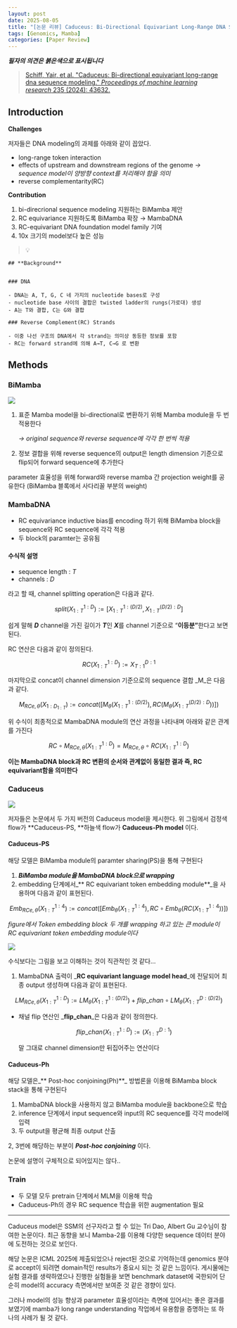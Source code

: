 ```yaml
---
layout: post
date: 2025-08-05
title: "[논문 리뷰] Caduceus: Bi-Directional Equivariant Long-Range DNA Sequence Modeling"
tags: [Genomics, Mamba]
categories: [Paper Review]
---
```


<span class="notion-red">_**필자의 의견은 붉은색으로 표시됩니다**_</span>


> [Schiff, Yair, et al. "Caduceus: Bi-directional equivariant long-range dna sequence modeling." ](https://pmc.ncbi.nlm.nih.gov/articles/PMC12189541/)[_Proceedings of machine learning research_](https://pmc.ncbi.nlm.nih.gov/articles/PMC12189541/)[ 235 (2024): 43632.](https://pmc.ncbi.nlm.nih.gov/articles/PMC12189541/)



## Introduction


**Challenges**


저자들은 DNA modeling의 과제를 아래와 같이 꼽았다.

- long-range token interaction
- effects of upstream and downstream regions of the genome 
_→ sequence model이 양방향 context를 처리해야 함을 의미_
- reverse complementarity(RC)

**Contribution**

1. bi-direcrional sequence modeling 지원하는 BiMamba 제안
1. RC equivariance 지원하도록 BiMamba 확장 → MambaDNA
1. RC-equivariant DNA foundation model family 기여
1. 10x 크기의 model보다 높은 성능

> 💡 


	## **Background**


	### DNA

	- DNA는 A, T, G, C 네 가지의 nucleotide bases로 구성
	- nucleotide base 사이의 결합은 twisted ladder의 rungs(가로대) 생성
	- A는 T와 결합, C는 G와 결합

	### Reverse Complement(RC) Strands

	- 이중 나선 구조의 DNA에서 각 strand는 의미상 동등한 정보를 포함
	- RC는 forward strand에 의해 A→T, C→G 로 변환


## Methods



### BiMamba


![](https://prod-files-secure.s3.us-west-2.amazonaws.com/542b861c-36a8-4051-84e5-8804b6728dba/2c247d59-7815-4980-99f0-8f0d21f445a7/image.png?X-Amz-Algorithm=AWS4-HMAC-SHA256&X-Amz-Content-Sha256=UNSIGNED-PAYLOAD&X-Amz-Credential=ASIAZI2LB4666H3NSDLK%2F20251013%2Fus-west-2%2Fs3%2Faws4_request&X-Amz-Date=20251013T080126Z&X-Amz-Expires=3600&X-Amz-Security-Token=IQoJb3JpZ2luX2VjEJj%2F%2F%2F%2F%2F%2F%2F%2F%2F%2FwEaCXVzLXdlc3QtMiJIMEYCIQDK9JPZBgo1%2BhttzSMqu%2BjTRgZirLLXForE6Ob%2FJWKiMwIhAKfpwQgrUj6Y0%2F3nNgtfm5AkhdinVXVEFJvW2AkjK0VXKv8DCEEQABoMNjM3NDIzMTgzODA1IgxCckFXmiYfMBj%2BAHUq3ANA4PD%2F0%2FmF%2Fj7bdgNrNgLzCzJkWEbXNC2QWIWEYbIkzZPggqtANiRyZS1MxEe1QdV5N9R67iab90o55tHEX19MEFkD34hmqw7M1XSVRQgWXUWYs2BVpoq%2BhX7t8L0CgZa6%2B6kD%2FDwmsWA7InNpBtmljfLDPVu6smoDX6v%2BuGTqZsa29uaSAdAfFZwv56re6meRv9L9FMVby%2BcdWrjUul%2Be2tlrW1iT2dOKVULZxeGo7q34DboELDaO%2FetNuupaJErUlDMiadVuYzCJ5h7H6Ky1TTTQLc%2FzixPAZLKXYFNspsFZLHkrI1iEHraFXx12Rcr0fjgQcLmBRu4oJMg%2Fkv2Cu0gWosaMOVlDXUSS%2FjcduSlxTfG4NjhTdTaCJEOFqmfoC6XU3a%2FOTLjlDL%2B4R2QmhhK0uAJMfGTVIKKXex%2F%2FJAbmyFuLOtNP19TfSL9FILIqzxCmcXT61wRrWfSa7LHp0YAxHVmvvg4Ac3ax%2BRpasZOaJbWCRlN1Q3eM92tn5zmHbySdx49SF%2B6bENsJ8EDjWTuSJCeOkDLuxnY1JQv4fHSkmU0lEtqOJwNYr4mCgMffbSXn6XCXAOchGvbdpvm452j%2BOsbTy%2BZ4NZQHmR%2FThYENMiKGVKUSS0sULzCQ4bLHBjqkAR5%2Fns4eyD92CnWRDbdCY2ELER2UZGiHxU%2F3%2BmxBfmwdnvjeAtdtij5W7XotJaTPIKaKjcCgvMHDriwOQWwebKUOD%2BY9%2FipIwtP7iBxN9vCkPn%2F5Od%2BZlt4Prme4uhWTWx9PI%2F3STSNX7BSF7h3vrH864grk0MdywRSrAP5oQYhSHqt05vWMfKkmMK73mOHxVkM2lplDTSKgGFOd3rdGVQMYjC6r&X-Amz-Signature=f76ef47d52ffebdc68689f7be26517b619da949f593276ef8a2ffac8de2650cd&X-Amz-SignedHeaders=host&x-amz-checksum-mode=ENABLED&x-id=GetObject)

1. 표준 Mamba model을 bi-directional로 변환하기 위해 Mamba module을 두 번 적용한다

	_→ original sequence와 reverse sequence에 각각 한 번씩 적용_

1. 정보 결합을 위해 reverse sequence의 output은 length dimension 기준으로 flip되어 forward sequence에 추가한다

parameter 효율성을 위해 forward와 reverse mamba 간 projection weight를 공유한다 (BiMamba 블록에서 사다리꼴 부분의 weight)



### MambaDNA

- RC equivariance inductive bias를 encoding 하기 위해 BiMamba block을 sequence와 RC sequence에 각각 적용
- 두 block의 paramter는 공유됨


#### 수식적 설명

- sequence length : _T_
- channels : _D_

라고 할 때,  channel splitting operation은 다음과 같다.


$$
split(X^{1:D}_{1:T}):=[X^{1:(D/2)}_{1:T},X^{(D/2):D}_{1:T}]
$$


<span class="notion-red">쉽게 말해 </span><span class="notion-red">_**D**_</span><span class="notion-red"> channel을 가진 길이가 </span><span class="notion-red">_**T**_</span><span class="notion-red">인 </span><span class="notion-red">_**X**_</span><span class="notion-red">를 channel 기준으로 “</span><span class="notion-red">**이등분”**</span><span class="notion-red">한다고 보면 된다.</span>


RC 연산은 다음과 같이 정의된다.


$$
RC(X^{1:D}_{1:T}):=X^{D:1}_{T:1}
$$


마지막으로 concat이 channel dimension 기준으로의 sequence 결합 _M_은 다음과 같다.


$$
M_{RCe,\theta}(X_{1:D_{1:T}}):=concat([M_{\theta}(X^{1:(D/2)}_{1:T}),RC(M_{\theta}(X^{(D/2):D}_{1:T}))])
$$


위 수식이 최종적으로 MambaDNA module의 연산 과정을 나타내며 아래와 같은 관계를 가진다


$$
RC\circ M_{RCe,\theta}(X^{1:D}_{1:T}) = M_{RCe,\theta} \circ RC(X^{1:D}_{1:T})
$$


**이는 MambaDNA block과 RC 변환의 순서와 관계없이 동일한 결과 즉, RC equivariant함을 의미한다**



### Caduceus


![](https://prod-files-secure.s3.us-west-2.amazonaws.com/542b861c-36a8-4051-84e5-8804b6728dba/f94a60d7-8145-473b-aef9-7c68d3ec604a/image.png?X-Amz-Algorithm=AWS4-HMAC-SHA256&X-Amz-Content-Sha256=UNSIGNED-PAYLOAD&X-Amz-Credential=ASIAZI2LB4666H3NSDLK%2F20251013%2Fus-west-2%2Fs3%2Faws4_request&X-Amz-Date=20251013T080127Z&X-Amz-Expires=3600&X-Amz-Security-Token=IQoJb3JpZ2luX2VjEJj%2F%2F%2F%2F%2F%2F%2F%2F%2F%2FwEaCXVzLXdlc3QtMiJIMEYCIQDK9JPZBgo1%2BhttzSMqu%2BjTRgZirLLXForE6Ob%2FJWKiMwIhAKfpwQgrUj6Y0%2F3nNgtfm5AkhdinVXVEFJvW2AkjK0VXKv8DCEEQABoMNjM3NDIzMTgzODA1IgxCckFXmiYfMBj%2BAHUq3ANA4PD%2F0%2FmF%2Fj7bdgNrNgLzCzJkWEbXNC2QWIWEYbIkzZPggqtANiRyZS1MxEe1QdV5N9R67iab90o55tHEX19MEFkD34hmqw7M1XSVRQgWXUWYs2BVpoq%2BhX7t8L0CgZa6%2B6kD%2FDwmsWA7InNpBtmljfLDPVu6smoDX6v%2BuGTqZsa29uaSAdAfFZwv56re6meRv9L9FMVby%2BcdWrjUul%2Be2tlrW1iT2dOKVULZxeGo7q34DboELDaO%2FetNuupaJErUlDMiadVuYzCJ5h7H6Ky1TTTQLc%2FzixPAZLKXYFNspsFZLHkrI1iEHraFXx12Rcr0fjgQcLmBRu4oJMg%2Fkv2Cu0gWosaMOVlDXUSS%2FjcduSlxTfG4NjhTdTaCJEOFqmfoC6XU3a%2FOTLjlDL%2B4R2QmhhK0uAJMfGTVIKKXex%2F%2FJAbmyFuLOtNP19TfSL9FILIqzxCmcXT61wRrWfSa7LHp0YAxHVmvvg4Ac3ax%2BRpasZOaJbWCRlN1Q3eM92tn5zmHbySdx49SF%2B6bENsJ8EDjWTuSJCeOkDLuxnY1JQv4fHSkmU0lEtqOJwNYr4mCgMffbSXn6XCXAOchGvbdpvm452j%2BOsbTy%2BZ4NZQHmR%2FThYENMiKGVKUSS0sULzCQ4bLHBjqkAR5%2Fns4eyD92CnWRDbdCY2ELER2UZGiHxU%2F3%2BmxBfmwdnvjeAtdtij5W7XotJaTPIKaKjcCgvMHDriwOQWwebKUOD%2BY9%2FipIwtP7iBxN9vCkPn%2F5Od%2BZlt4Prme4uhWTWx9PI%2F3STSNX7BSF7h3vrH864grk0MdywRSrAP5oQYhSHqt05vWMfKkmMK73mOHxVkM2lplDTSKgGFOd3rdGVQMYjC6r&X-Amz-Signature=227f248c23db64514cb3fe790b5ec48ac259d576496a02f663aab0b51d33bdcb&X-Amz-SignedHeaders=host&x-amz-checksum-mode=ENABLED&x-id=GetObject)


저자들은 논문에서 두 가지 버전의 Caduceus model을 제시한다. 위 그림에서 검정색 flow가 **Caduceus-PS, **하늘색 flow가 **Caduceus-Ph model** 이다.



#### Caduceus-PS


해당 모델은 BiMamba module의 paramter sharing(PS)을 통해 구현된다

1. _**BiMamba module을 MambaDNA block으로 wrapping**_
1. embedding 단계에서_** RC equivariant token embedding module**_을 사용하며 다음과 같이 표현된다.

$$
Emb_{RCe,\theta}(X^{1:4}_{1:T}):=concat([Emb_{\theta}(X^{1:4}_{1:T}),RC \circ Emb_{\theta}(RC(X^{1:4}_{1:T}))])
$$


_figure에서 Token embedding block 두 개를 wrapping 하고 있는 큰 module이 RC equivariant token embedding module이다_


![](https://prod-files-secure.s3.us-west-2.amazonaws.com/542b861c-36a8-4051-84e5-8804b6728dba/b175e4da-71eb-4e91-8c23-a06dabe673c9/image.png?X-Amz-Algorithm=AWS4-HMAC-SHA256&X-Amz-Content-Sha256=UNSIGNED-PAYLOAD&X-Amz-Credential=ASIAZI2LB4666H3NSDLK%2F20251013%2Fus-west-2%2Fs3%2Faws4_request&X-Amz-Date=20251013T080127Z&X-Amz-Expires=3600&X-Amz-Security-Token=IQoJb3JpZ2luX2VjEJj%2F%2F%2F%2F%2F%2F%2F%2F%2F%2FwEaCXVzLXdlc3QtMiJIMEYCIQDK9JPZBgo1%2BhttzSMqu%2BjTRgZirLLXForE6Ob%2FJWKiMwIhAKfpwQgrUj6Y0%2F3nNgtfm5AkhdinVXVEFJvW2AkjK0VXKv8DCEEQABoMNjM3NDIzMTgzODA1IgxCckFXmiYfMBj%2BAHUq3ANA4PD%2F0%2FmF%2Fj7bdgNrNgLzCzJkWEbXNC2QWIWEYbIkzZPggqtANiRyZS1MxEe1QdV5N9R67iab90o55tHEX19MEFkD34hmqw7M1XSVRQgWXUWYs2BVpoq%2BhX7t8L0CgZa6%2B6kD%2FDwmsWA7InNpBtmljfLDPVu6smoDX6v%2BuGTqZsa29uaSAdAfFZwv56re6meRv9L9FMVby%2BcdWrjUul%2Be2tlrW1iT2dOKVULZxeGo7q34DboELDaO%2FetNuupaJErUlDMiadVuYzCJ5h7H6Ky1TTTQLc%2FzixPAZLKXYFNspsFZLHkrI1iEHraFXx12Rcr0fjgQcLmBRu4oJMg%2Fkv2Cu0gWosaMOVlDXUSS%2FjcduSlxTfG4NjhTdTaCJEOFqmfoC6XU3a%2FOTLjlDL%2B4R2QmhhK0uAJMfGTVIKKXex%2F%2FJAbmyFuLOtNP19TfSL9FILIqzxCmcXT61wRrWfSa7LHp0YAxHVmvvg4Ac3ax%2BRpasZOaJbWCRlN1Q3eM92tn5zmHbySdx49SF%2B6bENsJ8EDjWTuSJCeOkDLuxnY1JQv4fHSkmU0lEtqOJwNYr4mCgMffbSXn6XCXAOchGvbdpvm452j%2BOsbTy%2BZ4NZQHmR%2FThYENMiKGVKUSS0sULzCQ4bLHBjqkAR5%2Fns4eyD92CnWRDbdCY2ELER2UZGiHxU%2F3%2BmxBfmwdnvjeAtdtij5W7XotJaTPIKaKjcCgvMHDriwOQWwebKUOD%2BY9%2FipIwtP7iBxN9vCkPn%2F5Od%2BZlt4Prme4uhWTWx9PI%2F3STSNX7BSF7h3vrH864grk0MdywRSrAP5oQYhSHqt05vWMfKkmMK73mOHxVkM2lplDTSKgGFOd3rdGVQMYjC6r&X-Amz-Signature=a00cd674bd0a6a4b69628a55ebc437917235a68a566331da7ed1a879680ab207&X-Amz-SignedHeaders=host&x-amz-checksum-mode=ENABLED&x-id=GetObject)


<span class="notion-red">수식보다는 그림을 보고 이해하는 것이 직관적인 것 같다…</span>

1. MambaDNA 출력이 _**RC equivariant language model head**_에 전달되어 최종 output 생성하며 다음과 같이 표현된다.

$$
LM_{RCe,\theta}(X^{1:D}_{1:T}):= LM_{\theta}(X^{1:(D/2)}_{1:T})+flip\_chan\circ LM_{\theta}(X^{D:(D/2)}_{1:T})
$$

- 채널 flip 연산인 _**flip\_chan**_은 다음과 같이 정의한다.

	$$
	flip\_chan(X^{1:D}_{1:T}):=(X^{D:1}_{1:T})
	$$


	말 그대로 channel dimension만 뒤집어주는 연산이다



#### Caduceus-Ph


해당 모델은_** Post-hoc conjoining(Ph)**_ 방법론을 이용해 BiMamba block stack을 통해 구현된다

1. MambaDNA block을 사용하지 않고 BiMamba module을 backbone으로 학습
1. inference 단계에서 input sequence와 input의 RC sequence를 각각 model에 입력
1. 두 output을 평균해 최종 output 산출

2, 3번에 해당하는 부분이 _**Post-hoc conjoining**_ 이다.


<span class="notion-red">논문에 설명이 구체적으로 되어있지는 않다..</span>



### Train

- 두 모델 모두 pretrain 단계에서 MLM을 이용해 학습
- Caduceus-Ph의 경우 RC sequence 학습을 위한 augmentation 필요

---


<span class="notion-red">Caduceus model은 SSM의 선구자라고 할 수 있는 Tri Dao, Albert Gu 교수님이 참여한 논문이다. 최근 동향을 보니 Mamba-2를 이용해 다양한 sequence 데이터 분야에 도전하는 것으로 보인다.</span>


<span class="notion-red">해당 논문은 ICML 2025에 제출되었으나 reject된 것으로 기억하는데 genomics 분야로 accept이 되려면 domain적인 results가 중요시 되는 것 같은 느낌이다. 게시물에는 실험 결과를 생략하였으나 진행한 실험들을 보면 benchmark dataset에 국한되어 단순히 model의 accuracy 측면에서만 보여준 것 같은 경향이 있다.</span>


<span class="notion-red">그러나 model의 성능 향상과 parameter 효율성이라는 측면에 있어서는 좋은 결과를 보였기에 mamba가 long range understanding 작업에서 유용함을 증명하는 또 하나의 사례가 될 것 같다.</span>

